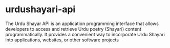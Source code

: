 # urdushayari-api
 The Urdu Shayar API is an application programming interface that allows developers to access and retrieve Urdu poetry (Shayari) content programmatically. It provides a convenient way to incorporate Urdu Shayari into applications, websites, or other software projects

